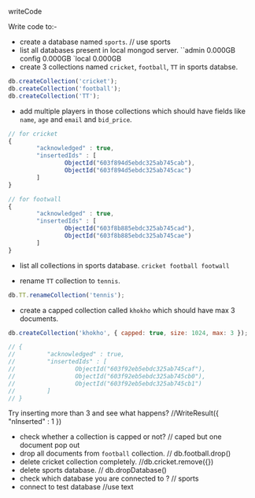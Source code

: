 writeCode

Write code to:-

- create a database named `sports`.
  // use sports
- list all databases present in local mongod server.
  ``admin 0.000GB config 0.000GB `local 0.000GB
- create 3 collections named `cricket`, `football`, `TT` in sports databse.

```js
db.createCollection('cricket');
db.createCollection('football');
db.createCollection('TT');
```

- add multiple players in those collections which should have fields like `name`, `age` and `email` and `bid_price`.

```js
// for cricket
{
        "acknowledged" : true,
        "insertedIds" : [
                ObjectId("603f894d5ebdc325ab745cab"),
                ObjectId("603f894d5ebdc325ab745cac")
        ]
}

// for footwall
{
        "acknowledged" : true,
        "insertedIds" : [
                ObjectId("603f8b885ebdc325ab745cad"),
                ObjectId("603f8b885ebdc325ab745cae")
        ]
}
```

- list all collections in sports database.
  `cricket football footwall`

- rename `TT` collection to `tennis`.

```js
db.TT.renameCollection('tennis');
```

- create a capped collection called `khokho` which should have max 3 documents.

```js
db.createCollection('khokho', { capped: true, size: 1024, max: 3 });

// {
//         "acknowledged" : true,
//         "insertedIds" : [
//                 ObjectId("603f92eb5ebdc325ab745caf"),
//                 ObjectId("603f92eb5ebdc325ab745cb0"),
//                 ObjectId("603f92eb5ebdc325ab745cb1")
//         ]
// }
```

Try inserting more than 3 and see what happens?
//WriteResult({ "nInserted" : 1 })

- check whether a collection is capped or not?
  // caped but one document pop out
- drop all documents from `football` collection.
  // db.football.drop()
- delete cricket collection completely.
  //db.cricket.remove({})
- delete sports database.
  // db.dropDatabase()
- check which database you are connected to ?
  // sports
- connect to test database
  //use text
